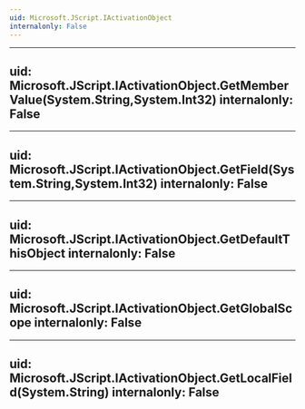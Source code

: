 ```yaml
---
uid: Microsoft.JScript.IActivationObject
internalonly: False
---
```


---
uid: Microsoft.JScript.IActivationObject.GetMemberValue(System.String,System.Int32)
internalonly: False
---

---
uid: Microsoft.JScript.IActivationObject.GetField(System.String,System.Int32)
internalonly: False
---

---
uid: Microsoft.JScript.IActivationObject.GetDefaultThisObject
internalonly: False
---

---
uid: Microsoft.JScript.IActivationObject.GetGlobalScope
internalonly: False
---

---
uid: Microsoft.JScript.IActivationObject.GetLocalField(System.String)
internalonly: False
---
